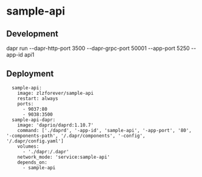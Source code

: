 # sample-api

## Development

dapr run --dapr-http-port 3500 --dapr-grpc-port 50001 --app-port 5250 --app-id api1

## Deployment

```
  sample-api:
    image: zlzforever/sample-api
    restart: always
    ports:
      - 9037:80
      - 9038:3500
  sample-api-dapr:
    image: 'daprio/daprd:1.10.7'
    command: ['./daprd', '-app-id', 'sample-api', '-app-port', '80', '-components-path', '/.dapr/components', '-config', '/.dapr/config.yaml']
    volumes:
      - './dapr:/.dapr'
    network_mode: 'service:sample-api'
    depends_on:
      - sample-api
```

